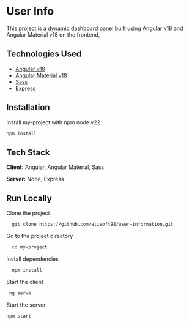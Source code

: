 
# User Info

This project is a dynamic dashboard panel built using Angular v18 and Angular Material v18 on the frontend,



## Technologies Used


 - [Angular v18](https://awesomeopensource.com/project/elangosundar/awesome-README-templates)
 - [Angular Material v18](https://github.com/matiassingers/awesome-readme)
 - [Sass](https://bulldogjob.com/news/449-how-to-write-a-good-readme-for-your-github-project)
 - [Express](https://bulldogjob.com/news/449-how-to-write-a-good-readme-for-your-github-project)


## Installation

Install my-project with npm
node v22

```bash
npm install
```
    
## Tech Stack

**Client:** Angular, Angular Material, Sass

**Server:** Node, Express


## Run Locally

Clone the project

```bash
  git clone https://github.com/alisoft98/user-information.git
```

Go to the project directory

```bash
  cd my-project
```

Install dependencies

```bash
  npm install
```

Start the client

```bash
 ng serve
```
Start the server

```bash
npm start
```
